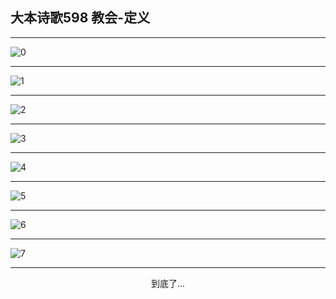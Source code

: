 
## 大本诗歌598 教会-定义
        
<div id="aplayer0"></div>

---

<img alt="0" data-original="https://cdn.jsdelivr.net/gh/k34869/shi/data/d0597/0">

---

<img alt="1" data-original="https://cdn.jsdelivr.net/gh/k34869/shi/data/d0597/1">

---

<img alt="2" data-original="https://cdn.jsdelivr.net/gh/k34869/shi/data/d0597/2">

---

<img alt="3" data-original="https://cdn.jsdelivr.net/gh/k34869/shi/data/d0597/3">

---

<img alt="4" data-original="https://cdn.jsdelivr.net/gh/k34869/shi/data/d0597/4">

---

<img alt="5" data-original="https://cdn.jsdelivr.net/gh/k34869/shi/data/d0597/5">

---

<img alt="6" data-original="https://cdn.jsdelivr.net/gh/k34869/shi/data/d0597/6">

---

<img alt="7" data-original="https://cdn.jsdelivr.net/gh/k34869/shi/data/d0597/7">

---

<p style="text-align: center">到底了...</p>

<script src="/js/dist-view.js"></script>

<script>
MAIN.id = 'd0597';
        
const ap0 = new APlayer({
    container: document.getElementById('aplayer0'),
    volume: 1,
    loop: 'none',
    preload: 'none',
    audio: [{
        name: '大本诗歌598.mp3',
        artist: '大本诗歌',
        url: 'https://res.wx.qq.com/voice/getvoice?mediaid=MzI0NTk3MDM5M18yMjQ3NDk1MTEx',
        cover: '/favicon'
    }]
});
</script>
